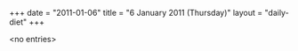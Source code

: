 +++
date = "2011-01-06"
title = "6 January 2011 (Thursday)"
layout = "daily-diet"
+++

<p>&lt;no entries&gt;</p>